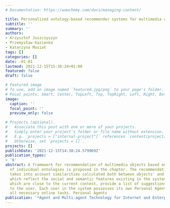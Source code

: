 ```yaml
---
# Documentation: https://wowchemy.com/docs/managing-content/

title: Personalized ontology-based recommender systems for multimedia objects
subtitle: ''
summary: ''
authors:
- Krzysztof Juszczyszyn
- Przemysław Kazienko
- Katarzyna Musiał
tags: []
categories: []
date: -01-01
lastmod: 2021-12-15T15:38:24+01:00
featured: false
draft: false

# Featured image
# To use, add an image named `featured.jpg/png` to your page's folder.
# Focal points: Smart, Center, TopLeft, Top, TopRight, Left, Right, BottomLeft, Bottom, BottomRight.
image:
  caption: ''
  focal_point: ''
  preview_only: false

# Projects (optional).
#   Associate this post with one or more of your projects.
#   Simply enter your project's folder or file name without extension.
#   E.g. `projects = ["internal-project"]` references `content/project/deep-learning/index.md`.
#   Otherwise, set `projects = []`.
projects: []
publishDate: '2021-12-15T14:38:24.579969Z'
publication_types:
- '6'
abstract: A framework for recommendation of multimedia objects based on processing
  of individual ontologies is proposed in the chapter. The recommendation process
  takes into account similarities calculated both between objects' and users' ontologies,
  which reflect the social and semantic features existing in the system. The ontologies,
  which are close to the current context, provide a list of suggestions presented
  to the user. Each user in the system possesses its own Personal Agent that performs
  all necessary online tasks. Personal Agents
publication: '*Agent and Multi-agent Technology for Internet and Enterprise Systems*'
---
```

